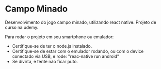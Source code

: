 # Campo Minado
Desenvolvimento do jogo campo minado, utilizando react native. Projeto de curso na udemy.



Para rodar o projeto em seu smartphone ou emulador: 
* Certifique-se de ter o node.js instalado.
* Certifique-se de estar com o emulador rodando, ou com o device conectado via USB, e rode: "reac-native run android"
* Se divirta, e tente não ficar puto.
